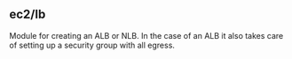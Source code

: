 ## ec2/lb

Module for creating an ALB or NLB. In the case of an ALB it also takes care of setting up
a security group with all egress.
